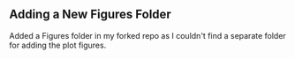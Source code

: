 ## Adding a New Figures Folder
Added a Figures folder in my forked repo as I couldn't find a separate folder for adding the plot figures.
